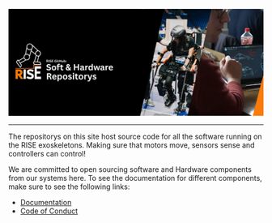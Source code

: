 ![Header](../assets/rise_github_header.png)

----

The repositorys on this site host source code for all the software running on the RISE exoskeletons. Making sure that motors move, sensors sense and controllers can control! 

We are committed to open sourcing software and Hardware components from our systems here. To see the documentation for different components, make sure to see the following links:

- [Documentation](https://riseos-docs-e1325d.gitlab-pages.tu-berlin.de/)
- [Code of Conduct]() 
